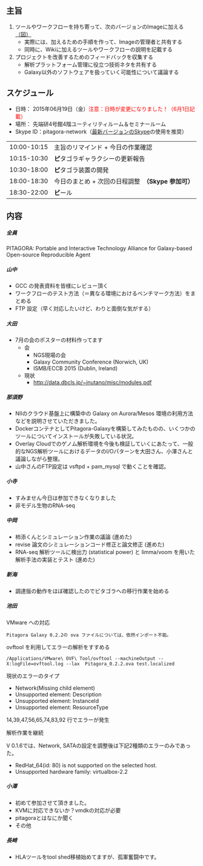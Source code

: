 主旨
----

1.  ツールやワークフローを持ち寄って、次のバージョンのImageに加える [（図）](http://www.pitagora-galaxy.org/_/rsrc/1416890873801/about/about_overview.png)
    -   実際には、加えるための手順を作って、Imageの管理者と共有する
    -   同時に、Wikiに加えるツールやワークフローの説明を記載する
2.  プロジェクトを改善するためのフィードバックを収集する
    -   解析プラットフォーム管理に役立つ技術ネタを共有する
    -   Galaxy以外のソフトウェアを扱っていく可能性について議論する

スケジュール
------------

-   日時： 2015年06月19日（金）<font style="color: red">注意：日時が変更になりました！（6月1日記載）</font>
-   場所： 先端研4号館4階ユーティリティルーム＆セミナールーム
-   Skype ID：pitagora-network（[最新バージョンのSkype](http://www.skype.com/ja/)の使用を推奨）

|             |                                                     |
|-------------|-----------------------------------------------------|
| 10:00-10:15 | 主旨のリマインド + 今日の作業確認                   |
| 10:15-10:30 | **ピ**タゴラギャラクシーの更新報告                  |
| 10:30-18:00 | **ピ**タゴラ装置の開発                              |
| 18:00-18:30 | 今日のまとめ + 次回の日程調整　**（Skype 参加可）** |
| 18:30-22:00 | **ビ**ール                                          |

内容
----

##### 全員

PITAGORA: Portable and Interactive Technology Alliance for Galaxy-based Open-source Reproducible Agent

##### 山中

-   GCC の発表資料を皆様にレビュー頂く
-   ワークフローのテスト方法（＝異なる環境におけるベンチマーク方法）をまとめる
-   FTP 設定（早く対応したいけど、わりと面倒な気がする）

##### 大田

-   7月の会のポスターの材料作ってます
    -   会
        -   NGS現場の会
        -   Galaxy Community Conference (Norwich, UK)
        -   ISMB/ECCB 2015 (Dublin, Ireland)
    -   現状
        -   <http://data.dbcls.jp/~inutano/misc/modules.pdf>

##### 那須野

-   NIIのクラウド基盤上に構築中の Galaxy on Aurora/Mesos 環境の利用方法などを説明させていただきました。
-   DockerコンテナとしてPitagora-Galaxyを構築してみたものの、いくつかのツールについてインストールが失敗している状況。
-   Overlay Cloudでのゲノム解析環境を今後も検証していくにあたって、一般的なNGS解析ツールにおけるデータのI/Oパターンを大田さん、小澤さんと議論しながら整理。
-   山中さんのFTP設定は vsftpd + pam_mysql で動くことを確認。

##### 小寺

-   すみません今日は参加できなくなりました
-   非モデル生物のRNA-seq

##### 中岡

-   柿添くんとシミュレーション作業の議論 (進めた)
-   revise 論文のシミュレーションコード修正と論文修正 (進めた)
-   RNA-seq 解析ツールに検出力 (statistical power) と limma/voom を用いた解析手法の実装とテスト (進めた)

##### 新海

-   調達版の動作をほぼ確認したのでピタゴラへの移行作業を始める

##### 池田

VMware への対応

`Pitagora Galaxy 0.2.2の ova ファイルについては、依然インポート不能。`

ovftool を利用してエラーの解析をすすめる

`/Applications/VMware\ OVF\ Tool/ovftool --machineOutput --X:logFile=ovftool.log --lax  Pitagora_0.2.2.ova test.localized`

現状のエラーのタイプ

-   Network(Missing child element)
-   Unsupported element: Description
-   Unsupported element: InstanceId
-   Unsupported element: ResourceType

14,39,47,56,65,74,83,92 行でエラーが発生

解析作業を継続

V 0.1.6では、Network, SATAの設定を調整後は下記2種類のエラーのみであった。

-   RedHat_64(id: 80) is not supported on the selected host.
-   Unsupported hardware family: virtualbox-2.2

##### 小澤

-   初めて参加させて頂きました。
-   KVMに対応できないか？vmdkの対応が必要
-   pitagoraとはなにか聞く
-   その他

##### 長崎

-   HLAツールをtool shed移植始めてますが、孤軍奮闘中です。
